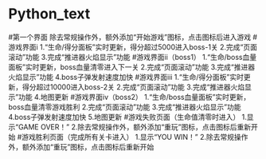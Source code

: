 # Python_text
#第一个界面
	除去常规操作外，额外添加“开始游戏”图标，点击图标后进入游戏
#游戏界面i
	1.“生命/得分面板”实时更新，得分超过5000进入boss-1关
	2.完成“页面滚动”功能
	3.完成“推进器火焰显示”功能
#游戏界面ii（boss1）
	1.“生命/boss血量面板”实时更新，boss血量清零进入下一关
	2.完成“页面滚动”功能
	3.完成“推进器火焰显示”功能
	4.boss子弹发射速度加快
#游戏界面iii
	1.“生命/得分面板”实时更新，得分超过10000进入boss-2关
	2.完成“页面滚动”功能
	3.完成“推进器火焰显示”功能
	4.地图更新
#游戏界面iv（boss2）
	1.“生命/boss血量面板”实时更新，boss血量清零游戏胜利
	2.完成“页面滚动”功能
	3.完成“推进器火焰显示”功能
	4.boss子弹发射速度加快
	5.地图更新
#游戏失败页面（生命值清零时进入）
	1.显示“GAME OVER！”
	2.除去常规操作外，额外添加“重玩”图标，点击图标后重新开始
#游戏胜利页面（完成所有关卡进入）
	1.显示“YOU WIN！”
	2.除去常规操作外，额外添加“重玩”图标，点击图标后重新开始
